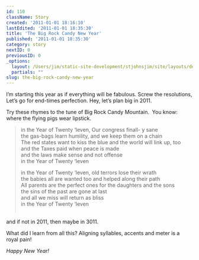 ```yaml
---
id: 110
className: Story
created: '2011-01-01 18:16:10'
lastEdited: '2011-01-01 18:35:30'
title: 'The Big Rock Candy New Year'
published: '2011-01-01 18:35:30'
category: story
nextID: 0
previousID: 0
_options:
  layout: /Users/jim/static-site-development/stjohnsjim/site/layouts/default.static.ttml
  partials: ""
slug: the-big-rock-candy-new-year
---
```

<p>I&rsquo;m starting this year as if everything will be fabulous.  Screw the resolutions, Let&rsquo;s go for end-times perfection.  Hey, let&rsquo;s plan big in 2011.</p>
<p>Try these rhymes to the tune of Big Rock Candy Mountain. &nbsp;You know: where the flying pigs wear lipstick.</p>
<blockquote>
<p>in the Year of  Twenty &lsquo;leven, Our congress finall- y   sane<br />
the gas-bags learn humility, and   we   keep  them on a chain<br />
The red states want to kiss the blue and the world will link up, too<br />
and the Taxes paid when peace is made<br />
and the laws make sense and not offense<br />
in the Year of  Twenty &lsquo;leven</p>
<p>in the Year of  Twenty &lsquo;leven, old terrors lose their wrath<br />
the babies all are wanted too and helped along their path<br />
All parents are the perfect ones for the daughters and the sons<br />
the sins of the past are gone at last<br />
and all we miss will return as bliss<br />
in the Year of  Twenty &lsquo;leven<br />
&nbsp;</p>
</blockquote>
<p >and if not in 2011, then maybe in 3011.</p>
<p>What did I learn from all this? Aligning syllables, accents and meter is a royal pain!</p>
<p><em>Happy New Year!</em></p>